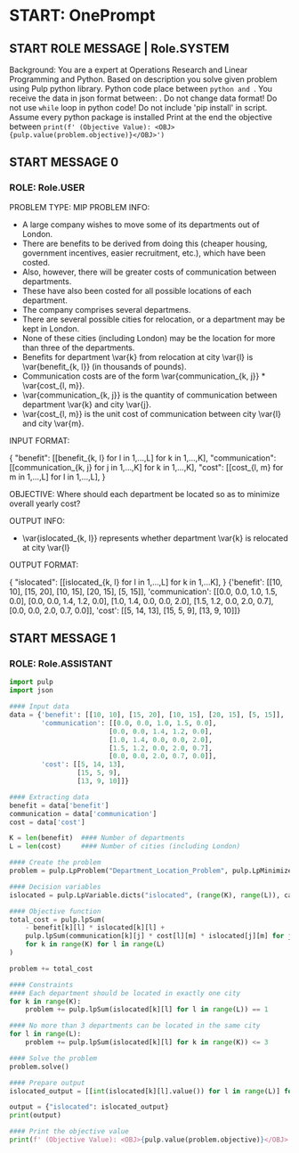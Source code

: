 # START: OnePrompt 
## START ROLE MESSAGE | Role.SYSTEM 
Background: You are a expert at Operations Research and Linear Programming and Python. Based on description you solve given problem using Pulp python library. Python code place between ```python and ```. You receive the data in json format between: <DATA></DATA>. Do not change data format! Do not use `while` loop in python code! Do not include 'pip install' in script. Assume every python package is installed Print at the end the objective between <OBJ></OBJ> `print(f' (Objective Value): <OBJ>{pulp.value(problem.objective)}</OBJ>')`  
## START MESSAGE 0 
### ROLE: Role.USER
<DESCRIPTION>
PROBLEM TYPE: MIP
PROBLEM INFO:

- A large company wishes to move some of its departments out of London. 
- There are benefits to be derived from doing this (cheaper housing, government incentives, easier recruitment, etc.), which have been costed. 
- Also, however, there will be greater costs of communication between departments. 
- These have also been costed for all possible locations of each department.
- The company comprises several departmens. 
- There are several possible cities for relocation, or a department may be kept in London. 
- None of these cities (including London) may be the location for more than three of the departments.
- Benefits for department \var{k} from relocation at city \var{l} is \var{benefit_{k, l}} (in thousands of pounds).
- Communication costs are of the form \var{communication_{k, j}} * \var{cost_{l, m}}.
- \var{communication_{k, j}} is the quantity of communication between department \var{k} and city \var{j}.
- \var{cost_{l, m}} is the unit cost of communication between city \var{l} and city \var{m}.


INPUT FORMAT:

{
	"benefit": [[benefit_{k, l} for l in 1,...,L] for k in 1,...,K],
	"communication": [[communication_{k, j} for j in 1,...,K] for k in 1,...,K],
	"cost": [[cost_{l, m} for m in 1,...,L] for l in 1,...,L],
}


OBJECTIVE: Where should each department be located so as to minimize overall yearly cost?

OUTPUT INFO:

- \var{islocated_{k, l}} represents whether department \var{k} is relocated at city \var{l}

OUTPUT FORMAT:

{
    "islocated": [[islocated_{k, l} for l in 1,...,L] for k in 1,...K],
}
</DESCRIPTION>
<DATA>
{'benefit': [[10, 10], [15, 20], [10, 15], [20, 15], [5, 15]], 'communication': [[0.0, 0.0, 1.0, 1.5, 0.0], [0.0, 0.0, 1.4, 1.2, 0.0], [1.0, 1.4, 0.0, 0.0, 2.0], [1.5, 1.2, 0.0, 2.0, 0.7], [0.0, 0.0, 2.0, 0.7, 0.0]], 'cost': [[5, 14, 13], [15, 5, 9], [13, 9, 10]]}</DATA>


## START MESSAGE 1 
### ROLE: Role.ASSISTANT
```python
import pulp
import json

#### Input data
data = {'benefit': [[10, 10], [15, 20], [10, 15], [20, 15], [5, 15]], 
        'communication': [[0.0, 0.0, 1.0, 1.5, 0.0], 
                         [0.0, 0.0, 1.4, 1.2, 0.0], 
                         [1.0, 1.4, 0.0, 0.0, 2.0], 
                         [1.5, 1.2, 0.0, 2.0, 0.7], 
                         [0.0, 0.0, 2.0, 0.7, 0.0]], 
        'cost': [[5, 14, 13], 
                 [15, 5, 9], 
                 [13, 9, 10]]}

#### Extracting data
benefit = data['benefit']
communication = data['communication']
cost = data['cost']

K = len(benefit)  #### Number of departments
L = len(cost)     #### Number of cities (including London)

#### Create the problem
problem = pulp.LpProblem("Department_Location_Problem", pulp.LpMinimize)

#### Decision variables
islocated = pulp.LpVariable.dicts("islocated", (range(K), range(L)), cat='Binary')

#### Objective function
total_cost = pulp.lpSum(
    - benefit[k][l] * islocated[k][l] + 
    pulp.lpSum(communication[k][j] * cost[l][m] * islocated[j][m] for j in range(K) for m in range(L)) * islocated[k][l] 
    for k in range(K) for l in range(L)
)

problem += total_cost

#### Constraints
#### Each department should be located in exactly one city
for k in range(K):
    problem += pulp.lpSum(islocated[k][l] for l in range(L)) == 1

#### No more than 3 departments can be located in the same city
for l in range(L):
    problem += pulp.lpSum(islocated[k][l] for k in range(K)) <= 3

#### Solve the problem
problem.solve()

#### Prepare output
islocated_output = [[int(islocated[k][l].value()) for l in range(L)] for k in range(K)]

output = {"islocated": islocated_output}
print(output)

#### Print the objective value
print(f' (Objective Value): <OBJ>{pulp.value(problem.objective)}</OBJ>')
```

